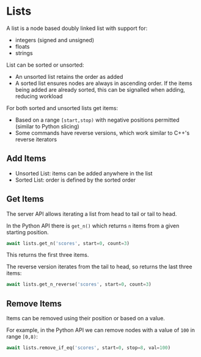 # Lists

A list is a node based doubly linked list with support for:

- integers (signed and unsigned)
- floats
- strings


List can be sorted or unsorted: 

- An unsorted list retains the order as added
- A sorted list ensures nodes are always in ascending order. If the items being added are already sorted, this can be signalled when adding, reducing workload 

For both sorted and unsorted lists get items:

- Based on a range `[start,stop)` with negative positions permitted (similar to Python slicing)
- Some commands have reverse versions, which work similar to C++'s reverse iterators


## Add Items

- Unsorted List: items can be added anywhere in the list
- Sorted List: order is defined by the sorted order


## Get Items
The server API allows iterating a list from head to tail or tail to head.

In the Python API there is `get_n()` which returns `n` items from a given starting position.

```py
await lists.get_n('scores', start=0, count=3)
```

This returns the first three items.

The reverse version iterates from the tail to head, so returns the last three items:

```py
await lists.get_n_reverse('scores', start=0, count=3)
```

## Remove Items
Items can be removed using their position or based on a value.

For example, in the Python API we can remove nodes with a value of `100` in range `[0,8)`:

```py
await lists.remove_if_eq('scores', start=0, stop=8, val=100)
```

